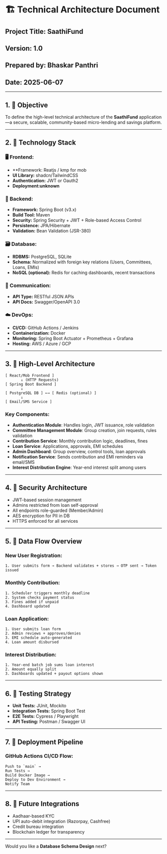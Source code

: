 # 🏗️ Technical Architecture Document

## Project Title: **SaathiFund**

## Version: 1.0

## Prepared by: Bhaskar Panthri

## Date: 2025-06-07

---

## 1. 🎯 Objective

To define the high-level technical architecture of the **SaathiFund** application—a secure, scalable, community-based micro-lending and savings platform.

---

## 2. 🔧 Technology Stack

### 🖥️ Frontend:

* \*\*Framework: Reatjs / kmp for mob
* **UI Library:** shadcn/TailwindCSS
* **Authentication:** JWT or Oauth2
* **Deployment\:unknown**

### 🧠 Backend:

* **Framework:** Spring Boot (v3.x)
* **Build Tool:** Maven
* **Security:** Spring Security + JWT + Role-based Access Control
* **Persistence:** JPA/Hibernate
* **Validation:** Bean Validation (JSR-380)

### 🗃️ Database:

* **RDBMS:** PostgreSQL, SQLite
* **Schema:** Normalized with foreign key relations (Users, Committees, Loans, EMIs)
* **NoSQL (optional):** Redis for caching dashboards, recent transactions

### 🔄 Communication:

* **API Type:** RESTful JSON APIs
* **API Docs:** Swagger/OpenAPI 3.0

### ☁️ DevOps:

* **CI/CD:** GitHub Actions / Jenkins
* **Containerization:** Docker
* **Monitoring:** Spring Boot Actuator + Prometheus + Grafana
* **Hosting:** AWS / Azure / GCP

---

## 3. 📐 High-Level Architecture

```
[ React/Mob Frontend ]
       ↓ (HTTP Requests)
[ Spring Boot Backend ]
       ↓
[ PostgreSQL DB ] ←→ [ Redis (optional) ]
       ↓
[ Email/SMS Service ]
```

### Key Components:

* **Authentication Module**: Handles login, JWT issuance, role validation
* **Committee Management Module**: Group creation, join requests, rules validation
* **Contribution Service**: Monthly contribution logic, deadlines, fines
* **Loan Service**: Applications, approvals, EMI schedules
* **Admin Dashboard**: Group overview, control tools, loan approvals
* **Notification Service**: Sends contribution and EMI reminders via email/SMS
* **Interest Distribution Engine**: Year-end interest split among users

---

## 4. 🔐 Security Architecture

* JWT-based session management
* Admins restricted from loan self-approval
* All endpoints role-guarded (Member/Admin)
* AES encryption for PII in DB
* HTTPS enforced for all services

---

## 5. 🔄 Data Flow Overview

### New User Registration:

```
1. User submits form → Backend validates + stores → OTP sent → Token issued
```

### Monthly Contribution:

```
1. Scheduler triggers monthly deadline
2. System checks payment status
3. Fines added if unpaid
4. Dashboard updated
```

### Loan Application:

```
1. User submits loan form
2. Admin reviews + approves/denies
3. EMI schedule auto-generated
4. Loan amount disbursed
```

### Interest Distribution:

```
1. Year-end batch job sums loan interest
2. Amount equally split
3. Dashboards updated + payout options shown
```

---

## 6. 🧪 Testing Strategy

* **Unit Tests:** JUnit, Mockito
* **Integration Tests:** Spring Boot Test
* **E2E Tests:** Cypress / Playwright
* **API Testing:** Postman / Swagger UI

---

## 7. 🧱 Deployment Pipeline

### GitHub Actions CI/CD Flow:

```
Push to `main` →
Run Tests →
Build Docker Image →
Deploy to Dev Environment →
Notify Team
```

---

## 8. 🔮 Future Integrations

* Aadhaar-based KYC
* UPI auto-debit integration (Razorpay, Cashfree)
* Credit bureau integration
* Blockchain ledger for transparency

---

Would you like a **Database Schema Design** next?
